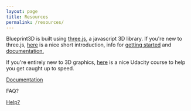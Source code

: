```yaml
---
layout: page
title: Resources
permalink: /resources/
---
```


Blueprint3D is built using [three.js](https://github.com/mrdoob/three.js), a javascript 3D library. If you're new to three.js, [here](http://davidscottlyons.com/threejs/presentations/frontporch14/#slide-0) is a nice short introduction, info for [getting started](http://threejs.org/docs/index.html#Manual/Introduction/Creating_a_scene) and [documentation.](http://threejs.org/docs/) 

If you're entirely new to 3D graphics, [here](http://www.udacity.com/overview/Course/cs291/) is a nice Udacity course to help you get caught up to speed. 

[Documentation](https://github.com/furnishup/blueprint3d/wiki)

FAQ?

[Help?](https://github.com/furnishup/blueprint3d/issues)

